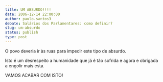 ```yaml
---
title: UM ABSURDO!!!!
date: 2006-12-14 22:00:00
author: paulo.santos3
debate: Salários dos Parlamentares: como definir?
slug: um-absurdo
status: publish 
type: post
---
```


O povo deveria ir às ruas para impedir este tipo de absurdo.  

 Isto é um desrespeito a humanidade que já é tão sofrida e agora e obrigada a engolir mais esta.  

 VAMOS ACABAR COM ISTO!
